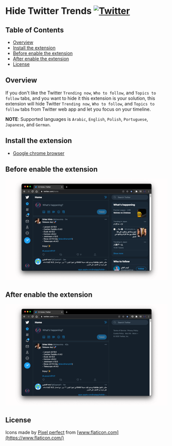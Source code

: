 # Hide Twitter Trends [![Twitter](https://img.shields.io/twitter/url?style=social&url=https://github.com/DevMoath/hide-twitter-trends)](https://twitter.com/intent/tweet?text=Hide%20Twitter%20Trends%20Created%20By%20@DevMoath%20https://github.com/DevMoath/hide-twitter-trends)

## Table of Contents

- [Overview](#overview)
- [Install the extension](#install-the-extension)
- [Before enable the extension](#before-enable-the-extension)
- [After enable the extension](#after-enable-the-extension)
- [License](#license)

## Overview

If you don't like the Twitter `Trending now`, `Who to follow`, and `Topics to follow` tabs, and you want to hide it this extension is your solution, this extension will hide Twitter `Trending now`, `Who to follow`, and `Topics to follow` tabs from Twitter web app and let you focus on your timeline.

**NOTE**: Supported languages is `Arabic`, `English`, `Polish`, `Portuguese`, `Japanese`, and `German`.

## Install the extension

* [Google chrome browser](https://chrome.google.com/webstore/detail/hide-twitter-trends/lapmncfnibdclongbkleadoicnkhknia?hl=en&authuser=0)

## Before enable the extension

![before](img/before.png)

## After enable the extension

![after](img/after.png)

## License

Icons made by [Pixel perfect](https://icon54.com/) from [www.flaticon.com](https://www.flaticon.com/)
